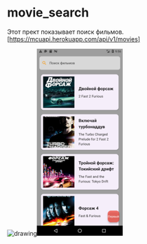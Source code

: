 # movie_search 


Этот прект показывает поиск фильмов.
[https://mcuapi.herokuapp.com/api/v1/movies]


<img src="Screenshot_1696589247.png" alt="drawing" width="200"/><img src="Screenshot_1696588517.png" alt="drawing" width="200"/>


